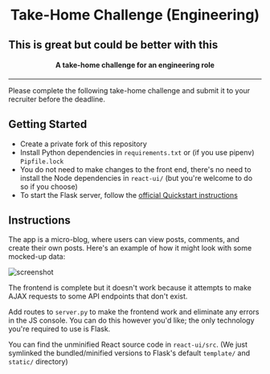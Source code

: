 <h1 align="center">
  <br>Take-Home Challenge (Engineering)<br>
</h1>
<h2>This is great but could be better with this</h2>
<h4 align="center">
  A take-home challenge for an engineering role
</h4>
<hr>

Please complete the following take-home challenge and submit it to your
recruiter before the deadline.

## Getting Started

* Create a private fork of this repository
* Install Python dependencies in `requirements.txt` or (if you use pipenv)
  `Pipfile.lock`
* You do not need to make changes to the front end, there's no need to install
  the Node dependencies in `react-ui/` (but you're welcome to do so if you
  choose)
* To start the Flask server, follow the [official Quickstart
  instructions](https://flask.palletsprojects.com/en/1.1.x/quickstart/)

## Instructions

The app is a micro-blog, where users can view posts, comments, and create their
own posts. Here's an example of how it might look with some mocked-up data:

![screenshot](screenshot.png)

The frontend is complete but it doesn't work because it attempts to make AJAX
requests to some API endpoints that don't exist.

Add routes to `server.py` to make the frontend work and eliminate any errors in the JS console.
You can do this however you'd like; the only technology you're required to use is Flask.

You can find the unminified React source code in `react-ui/src`. (We
just symlinked the bundled/minified versions to Flask's default `template/`
and `static/` directory)
